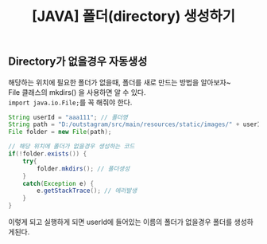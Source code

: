 ﻿---
title: "[JAVA] 폴더(directory) 생성하기"
categories: springboot
comments: true
---

## Directory가 없을경우 자동생성
  
  
해당하는 위치에 필요한 폴더가 없을때, 폴더를 새로 만드는 방법을 알아보자~  
File 클래스의 mkdirs() 을 사용하면 알 수 있다.  
`import java.io.File;`를 꼭 해줘야 한다.  

```java
String userId = "aaa111"; // 폴더명
String path = "D:/outstagram/src/main/resources/static/images/" + userId; // 경로 + 폴더명
File folder = new File(path);

// 해당 위치에 폴더가 없을경우 생성하는 코드		
if(!folder.exists()) {
	try{
		folder.mkdirs(); // 폴더생성
	}
	catch(Exception e) {
		e.getStackTrace(); // 에러발생
	}
}
```

이렇게 되고 실행하게 되면 userId에 들어있는 이름의 폴더가 없을경우 폴더를 생성하게된다.